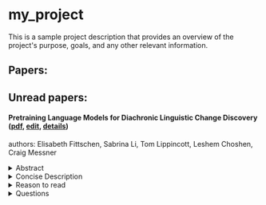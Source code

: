 # my_project
This is a sample project description that provides an overview of the project's purpose, goals, and any other relevant information.

## Papers:


## Unread papers:
#### Pretraining Language Models for Diachronic Linguistic Change Discovery ([pdf](paper_pdfs/2504.05523v2.pdf), [edit](paper_files/2504.05523v2.md), [details](src/presentation_files/2504.05523v2.md))
authors: Elisabeth Fittschen, Sabrina Li, Tom Lippincott, Leshem Choshen, Craig Messner
<details>
<summary>Abstract</summary>
"Large language models (LLMs) have shown potential as tools for scientific discovery. This has engendered growing interest in their use in humanistic disciplines, such as historical linguistics and literary studies. These fields often construct arguments on the basis of delineations like genre, or more inflexibly, time period. Although efforts have been made to restrict inference to specific domains via fine-tuning or model editing, we posit that the only true guarantee is domain-restricted pretraining -- typically, a data- and compute-expensive proposition.   We show that efficient pretraining techniques can produce useful models over corpora too large for easy manual inspection but too small for "typical" LLM approaches. We employ a novel date-attribution pipeline in order to obtain a temporally-segmented dataset of five 10-million-word slices. We train two corresponding five-model batteries over these corpus segments, efficient pretraining and Llama3-8B parameter efficiently finetuned.   We find that the pretrained models are faster to train than the finetuned baselines and that they better respect the historical divisions of our corpus. Emphasizing speed and precision over a-historical comprehensiveness enables a number of novel approaches to hypothesis discovery and testing in our target fields. Taking up diachronic linguistics as a testbed, we show that our method enables the detection of a diverse set of phenomena, including en masse lexical change, non-lexical (grammatical and morphological) change, and word sense introduction/obsolescence. We provide a ready-to-use pipeline that allows extension of our approach to other target fields with only minimal adaptation."

</details>
<details>
<summary>Concise Description</summary>
todo

</details>
<details>
<summary>Reason to read</summary>
- todo
</details>
<details>
<summary>Questions</summary>
- todo
</details>